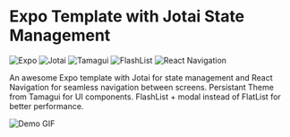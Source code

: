 # Expo Template with Jotai State Management

![Expo](https://img.shields.io/badge/expo-^51.0.8-blue)
![Jotai](https://img.shields.io/badge/jotai-^2.9.0-green)
![Tamagui](https://img.shields.io/badge/tamagui-^0.1.0-red)
![FlashList](https://img.shields.io/badge/flashlist-^1.0.0-orange)
![React Navigation](https://img.shields.io/badge/react--navigation-^6.1.17-yellow)

An awesome Expo template with Jotai for state management and React Navigation for seamless navigation between screens.
Persistant Theme from Tamagui for UI components.
FlashList + modal instead of FlatList for better performance.

![Demo GIF](https://www.image-heberg.fr/files/17216642573432509070.gif)
